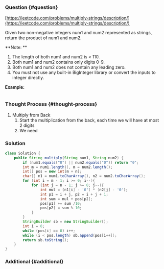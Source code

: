 ### Question {#question}

[https://leetcode.com/problems/multiply-strings/description/](https://leetcode.com/problems/multiply-strings/description/)

Given two non-negative integers num1 and num2 represented as strings, return the product of num1 and num2.

**Note:**

1. The length of both num1 and num2 is &lt; 110.
2. Both num1 and num2 contains only digits 0-9.
3. Both num1 and num2 does not contain any leading zero.
4. You must not use any built-in BigInteger library or convert the inputs to integer directly.

**Example:**

```

```

### Thought Process {#thought-process}

1. Multiply from Back
   1. Start the multiplication from the back, each time we will have at most 2 digits
   2. We need 

### Solution

```java
class Solution {
    public String multiply(String num1, String num2) {
        if (num1.equals("0") || num2.equals("0")) return "0";
        int m = num1.length(), n = num2.length();
        int[] pos = new int[m + n];
        char[] n1 = num1.toCharArray(), n2 = num2.toCharArray();
        for (int i = m - 1; i >= 0; i--){
            for (int j = n - 1; j >= 0; j--){
                int mul = (n1[i] - '0') * (n2[j] - '0');
                int p1 = i + j, p2 = i + j + 1;
                int sum = mul + pos[p2];
                pos[p1] += sum /10;
                pos[p2] = sum % 10;
            }
        }
        StringBuilder sb = new StringBuilder();
        int i = 0;
        while (pos[i] == 0) i++;
        while (i < pos.length) sb.append(pos[i++]);
        return sb.toString();
    }
}
```

### Additional {#additional}



